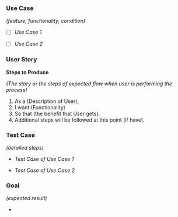 ### Use Case
*(feature, functionality, condition)*

- [ ] *Use Case 1*

- [ ] *Use Case 2*
 
### User Story
**Steps to Produce** <br>

*(The story or the steps of expected flow when user is performing the process)* <br>
1. As a (Description of User),
1. I want (Functionality)
1. So that (the benefit that User gets).
1. Additional steps will be followed at this point (if have).

### Test Case
*(detailed steps)*

- *Test Case of Use Case 1*

- *Test Case of Use Case 2*


### Goal 
*(expected result)*

*

